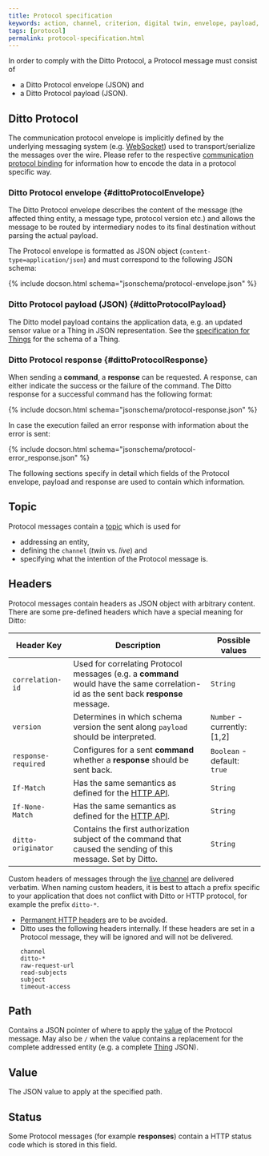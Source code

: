 ```yaml
---
title: Protocol specification
keywords: action, channel, criterion, digital twin, envelope, payload, protocol, specification, twin
tags: [protocol]
permalink: protocol-specification.html
---
```


In order to comply with the Ditto Protocol, a Protocol message must consist of

* a Ditto Protocol envelope (JSON) and
* a Ditto Protocol payload (JSON).


## Ditto Protocol

The communication protocol envelope is implicitly defined by the underlying messaging system 
(e.g. [WebSocket](httpapi-protocol-bindings-websocket.html)) used to transport/serialize the messages over the wire.
Please refer to the respective [communication protocol binding](protocol-bindings.html) for information how to encode
the data in a protocol specific way.


### Ditto Protocol envelope {#dittoProtocolEnvelope}

The Ditto Protocol envelope describes the content of the message (the affected thing entity, a message type, protocol
version etc.) and allows the message to be routed by intermediary nodes to its final destination without parsing the
actual payload.

The Protocol envelope is formatted as JSON object (`content-type=application/json`) and must correspond to the 
following JSON schema:

{% include docson.html schema="jsonschema/protocol-envelope.json" %}


### Ditto Protocol payload (JSON) {#dittoProtocolPayload}

The Ditto model payload contains the application data, e.g. an updated sensor value or a Thing in JSON representation.
See the [specification for Things](protocol-specification-things.html) for the schema of a Thing.


### Ditto Protocol response {#dittoProtocolResponse}

When sending a **command**, a **response** can be requested.
A response, can either indicate the success or the failure of the command. 
The Ditto response for a successful command has the following format:

{% include docson.html schema="jsonschema/protocol-response.json" %}

In case the execution failed an error response with information about the error is sent:

{% include docson.html schema="jsonschema/protocol-error_response.json" %}

The following sections specify in detail which fields of the Protocol envelope, payload and response are used to contain
which information.


## Topic

Protocol messages contain a [topic](protocol-specification-topic.html) which is used for
* addressing an entity,
* defining the `channel` (*twin* vs. *live*) and
* specifying what the intention of the Protocol message is.

## Headers

Protocol messages contain headers as JSON object with arbitrary content.
There are some pre-defined headers which have a special meaning for Ditto:

| Header Key | Description                    | Possible values           |
|------------|--------------------------------|---------------------------|
| `correlation-id` | Used for correlating Protocol messages (e.g. a **command** would have the same correlation-id as the sent back **response** message. | `String` |
| `version` | Determines in which schema version the sent along `payload` should be interpreted. | `Number` - currently: \[1,2\] |
| `response-required` | Configures for a sent **command** whether a **response** should be sent back. | `Boolean` - default: `true` |
| `If-Match` | Has the same semantics as defined for the [HTTP API](httpapi-concepts.html#conditional-requests). | `String` |
| `If-None-Match` | Has the same semantics as defined for the [HTTP API](httpapi-concepts.html#conditional-requests). | `String` |
| `ditto-originator` | Contains the first authorization subject of the command that caused the sending of this message. Set by Ditto. | `String` |

Custom headers of messages through the [live channel](protocol-twinlive.html) are delivered verbatim. When naming 
custom headers, it is best to attach a prefix specific to your application that does not conflict with Ditto or
HTTP protocol, for example the prefix `ditto-*`.
* [Permanent HTTP headers](https://www.iana.org/assignments/message-headers/message-headers.xml) are to be avoided.
* Ditto uses the following headers internally. If these headers are set in a Protocol message, they will be ignored 
  and will not be delivered.
  ```
  channel
  ditto-*
  raw-request-url
  read-subjects
  subject
  timeout-access
  ```

## Path

Contains a JSON pointer of where to apply the [value](#value) of the Protocol message.
May also be `/` when the value contains a replacement for the complete addressed entity (e.g. a complete
[Thing](basic-thing.html) JSON).

## Value

The JSON value to apply at the specified path.

## Status

Some Protocol messages (for example **responses**) contain a HTTP status code which is stored in this field.
